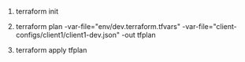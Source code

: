 1. terraform init

2. terraform plan -var-file="env/dev.terraform.tfvars" -var-file="client-configs/client1/client1-dev.json" -out tfplan

3. terraform apply tfplan